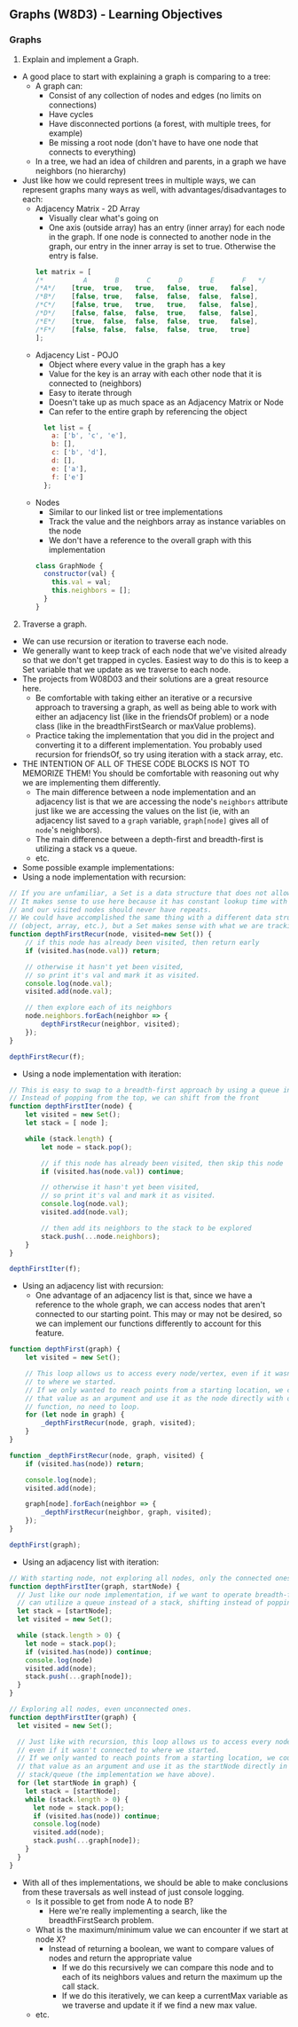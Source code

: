## Graphs (W8D3) - Learning Objectives

### Graphs
1. Explain and implement a Graph.
- A good place to start with explaining a graph is comparing to a tree:
  - A graph can:
    - Consist of any collection of nodes and edges (no limits on connections)
    - Have cycles
    - Have disconnected portions (a forest, with multiple trees, for example)
    - Be missing a root node (don't have to have one node that connects to everything)
  - In a tree, we had an idea of children and parents, in a graph we have neighbors (no hierarchy)
- Just like how we could represent trees in multiple ways, we can represent graphs many ways as well, with advantages/disadvantages to each:
  - Adjacency Matrix - 2D Array
    - Visually clear what's going on
    - One axis (outside array) has an entry (inner array) for each node in the graph. If one node is connected to another node in the graph, our entry in the inner array is set to true. Otherwise the entry is false.
    ```javascript
    let matrix = [
    /*          A       B       C       D       E       F   */
    /*A*/    [true,  true,   true,   false,  true,   false],
    /*B*/    [false, true,   false,  false,  false,  false],
    /*C*/    [false, true,   true,   true,   false,  false],
    /*D*/    [false, false,  false,  true,   false,  false],
    /*E*/    [true,  false,  false,  false,  true,   false],
    /*F*/    [false, false,  false,  false,  true,   true]
    ];
    ```
  - Adjacency List - POJO
    - Object where every value in the graph has a key
    - Value for the key is an array with each other node that it is connected to (neighbors)
    - Easy to iterate through
    - Doesn't take up as much space as an Adjacency Matrix or Node
    - Can refer to the entire graph by referencing the object
    ```javascript
      let list = {
        a: ['b', 'c', 'e'],
        b: [],
        c: ['b', 'd'],
        d: [],
        e: ['a'],
        f: ['e']
      };
      ```
  - Nodes
    - Similar to our linked list or tree implementations
    - Track the value and the neighbors array as instance variables on the node
    - We don't have a reference to the overall graph with this implementation
    ```javascript
    class GraphNode {
      constructor(val) {
        this.val = val;
        this.neighbors = [];
      }
    }
    ```

2. Traverse a graph.
- We can use recursion or iteration to traverse each node.
- We generally want to keep track of each node that we've visited already so that we don't get trapped in cycles. Easiest way to do this is to keep a Set variable that we update as we traverse to each node.
- The projects from W08D03 and their solutions are a great resource here.
  - Be comfortable with taking either an iterative or a recursive approach to traversing a graph, as well as being able to work with either an adjacency list (like in the friendsOf problem) or a node class (like in the breadthFirstSearch or maxValue problems).
  - Practice taking the implementation that you did in the project and converting it to a different implementation. You probably used recursion for friendsOf, so try using iteration with a stack array, etc.
- THE INTENTION OF ALL OF THESE CODE BLOCKS IS NOT TO MEMORIZE THEM! You should be comfortable with reasoning out why we are implementing them differently.
  - The main difference between a node implementation and an adjacency list is that we are accessing the node's `neighbors` attribute just like we are accessing the values on the list (ie, with an adjacency list saved to a `graph` variable, `graph[node]` gives all of `node`'s neighbors).
  - The main difference between a depth-first and breadth-first is utilizing a stack vs a queue.
  - etc.
- Some possible example implementations:
- Using a node implementation with recursion:
```js
// If you are unfamiliar, a Set is a data structure that does not allow for repeated values
// It makes sense to use here because it has constant lookup time with its `has` method
// and our visited nodes should never have repeats.
// We could have accomplished the same thing with a different data structure
// (object, array, etc.), but a Set makes sense with what we are tracking.
function depthFirstRecur(node, visited=new Set()) {
    // if this node has already been visited, then return early
    if (visited.has(node.val)) return;

    // otherwise it hasn't yet been visited,
    // so print it's val and mark it as visited.
    console.log(node.val);
    visited.add(node.val);

    // then explore each of its neighbors
    node.neighbors.forEach(neighbor => {
        depthFirstRecur(neighbor, visited);
    });
}

depthFirstRecur(f);
```
- Using a node implementation with iteration:
```js
// This is easy to swap to a breadth-first approach by using a queue instead of a stack!
// Instead of popping from the top, we can shift from the front
function depthFirstIter(node) {
    let visited = new Set();
    let stack = [ node ];

    while (stack.length) {
        let node = stack.pop();

        // if this node has already been visited, then skip this node
        if (visited.has(node.val)) continue;

        // otherwise it hasn't yet been visited,
        // so print it's val and mark it as visited.
        console.log(node.val);
        visited.add(node.val);

        // then add its neighbors to the stack to be explored
        stack.push(...node.neighbors);
    }
}

depthFirstIter(f);
```
- Using an adjacency list with recursion:
  - One advantage of an adjacency list is that, since we have a reference to the whole graph, we can access nodes that aren't connected to our starting point. This may or may not be desired, so we can implement our functions differently to account for this feature.
```js
function depthFirst(graph) {
    let visited = new Set();

    // This loop allows us to access every node/vertex, even if it wasn't connected
    // to where we started.
    // If we only wanted to reach points from a starting location, we could take in
    // that value as an argument and use it as the node directly with our helper
    // function, no need to loop.
    for (let node in graph) {
        _depthFirstRecur(node, graph, visited);
    }
}

function _depthFirstRecur(node, graph, visited) {
    if (visited.has(node)) return;

    console.log(node);
    visited.add(node);

    graph[node].forEach(neighbor => {
        _depthFirstRecur(neighbor, graph, visited);
    });
}

depthFirst(graph);
```
- Using an adjacency list with iteration:
```js
// With starting node, not exploring all nodes, only the connected ones
function depthFirstIter(graph, startNode) {
  // Just like our node implementation, if we want to operate breadth-first, we
  // can utilize a queue instead of a stack, shifting instead of popping
  let stack = [startNode];
  let visited = new Set();

  while (stack.length > 0) {
    let node = stack.pop();
    if (visited.has(node)) continue;
    console.log(node)
    visited.add(node);
    stack.push(...graph[node]);
  }
}

// Exploring all nodes, even unconnected ones.
function depthFirstIter(graph) {
  let visited = new Set();

  // Just like with recursion, this loop allows us to access every node/vertex,
  // even if it wasn't connected to where we started.
  // If we only wanted to reach points from a starting location, we could take in
  // that value as an argument and use it as the startNode directly in our
  // stack/queue (the implementation we have above).
  for (let startNode in graph) {
    let stack = [startNode];
    while (stack.length > 0) {
      let node = stack.pop();
      if (visited.has(node)) continue;
      console.log(node)
      visited.add(node);
      stack.push(...graph[node]);
    }
  }
}
```
- With all of thes implementations, we should be able to make conclusions from these traversals as well instead of just console logging.
  - Is it possible to get from node A to node B?
    - Here we're really implementing a search, like the breadthFirstSearch problem.
  - What is the maximum/minimum value we can encounter if we start at node X?
    - Instead of returning a boolean, we want to compare values of nodes and return the appropriate value
      - If we do this recursively we can compare this node and to each of its neighbors values and return the maximum up the call stack.
      - If we do this iteratively, we can keep a currentMax variable as we traverse and update it if we find a new max value.
  - etc.
